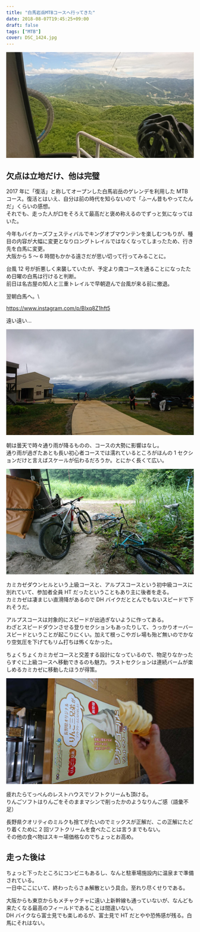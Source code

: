 ```yaml
---
title: "白馬岩岳MTBコースへ行ってきた"
date: 2018-08-07T19:45:25+09:00
draft: false
tags: ["MTB"]
cover: DSC_1424.jpg
---
```


![image](DSC_1424.jpg)

## 欠点は立地だけ、他は完璧

2017 年に「復活」と称してオープンした白馬岩岳のゲレンデを利用した MTB コース。復活とはいえ、自分は前の時代を知らないので「ふーん昔もやってたんだ」くらいの感想。  
それでも、走った人が口をそろえて最高だと褒め称えるのでずっと気になってはいた。

今年もバイカーズフェスティバルでキングオブマウンテンを楽しむつもりが、種目の内容が大幅に変更となりロングトレイルではなくなってしまったため、行き先を白馬に変更。  
大阪から 5 ～ 6 時間もかかる遠さだが思い切って行ってみることに。

台風 12 号が折悪しく来襲していたが、予定より南コースを通ることになったため日曜の白馬は行けると判断。  
前日は名古屋の知人と三重トレイルで早朝遊んで台風が来る前に撤退。

翌朝白馬へ。\

https://www.instagram.com/p/Blxq8Z1hft5

遠い遠い…

![image](DSC_1416.jpg)

朝は曇天で時々通り雨が降るものの、コースの大勢に影響はなし。  
通り雨が過ぎたあとも長い初心者コースでは濡れているところがほんの 1 セクションだけと言えばスケールが伝わるだろうか。とにかく長くて広い。

![image](DSC_1418.jpg)

カミカゼダウンヒルという上級コースと、アルプスコースという初中級コースに別れていて、参加者全員 HT だったということもあり主に後者を走る。  
カミカゼは凄まじい直滑降があるので DH バイクだととんでもないスピードで下れそうだ。

アルプスコースは対象的にスピードが出過ぎないように作ってある。  
わざとスピードダウンさせる登りセクションもあったりして、うっかりオーバースピードということが起こりにくい。加えて根っこやガレ場も殆ど無いのでかなり空気圧を下げてもリム打ちは怖くなかった。

ちょくちょくカミカゼコースと交差する設計になっているので、物足りなかったらすぐに上級コースへ移動できるのも魅力。ラストセクションは連続バームが楽しめるカミカゼに移動したほうが得策。

![image](DSC_1419.jpg)

疲れたらてっぺんのレストハウスでソフトクリームも頂ける。  
りんごソフトはりんごをそのままマシンで削ったかのようなりんご感（語彙不足）

長野県クオリティのミルクも捨てがたいのでミックスが正解だ、この正解にたどり着くために 2 回ソフトクリームを食べたことは言うまでもない。  
その他の食べ物はスキー場価格なのでちょっとお高め。

## 走った後は

ちょっと下ったところにコンビニもあるし、なんと駐車場施設内に温泉まで準備されている。  
一日中ここにいて、終わったらさぁ解散という具合。至れり尽くせりである。

大阪からも東京からもメチャクチャに遠い上新幹線も通っていないが、なんども来たくなる最高のフィールドであることは間違いない。  
DH バイクなら富士見でも楽しめるが、富士見で HT だとやや恐怖感が残る。白馬にそれはない。

<AmazonLinkBox url="http://www.amazon.co.jp/exec/obidos/ASIN/B072R6RB44/gensobunya-22/ref=nosim/" />
